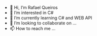 - 👋 Hi, I’m Rafael Queiros
- 👀 I’m interested in C#
- 🌱 I’m currently learning C# and WEB API
- 💞️ I’m looking to collaborate on ...
- 📫 How to reach me ...

<!---
Rafaqs/Rafaqs is a ✨ special ✨ repository because its `README.md` (this file) appears on your GitHub profile.
You can click the Preview link to take a look at your changes.
--->
